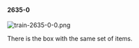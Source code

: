 #### 2635-0
![train-2635-0-0.png](https://github.com/lil-lab/nlvr/raw/master/nlvr/train/images/59/train-2635-0-0.png "train-2635-0-0.png")

There is the box with the same set of items.